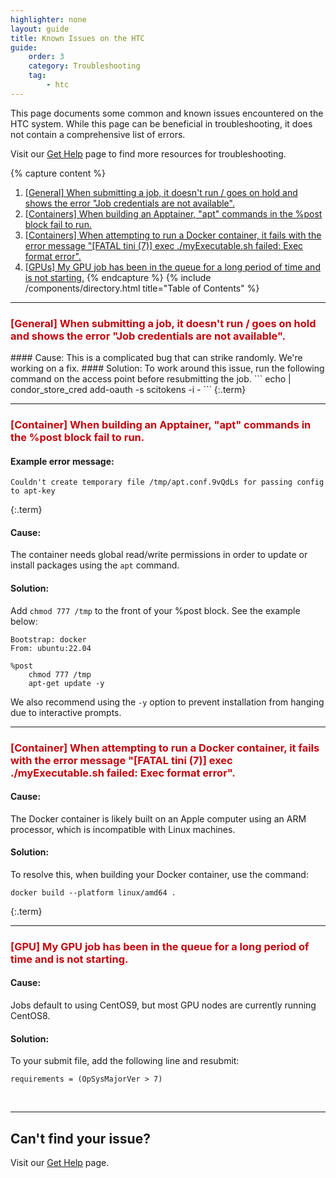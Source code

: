 ```yaml
---
highlighter: none
layout: guide
title: Known Issues on the HTC
guide:
    order: 3
    category: Troubleshooting
    tag:
        - htc
---
```


This page documents some common and known issues encountered on the HTC system. While this page can be beneficial in troubleshooting, it does not contain a comprehensive list of errors.

Visit our [Get Help](get-help) page to find more resources for troubleshooting.

{% capture content %}
1. [[General] When submitting a job, it doesn't run / goes on hold and shows the error "Job credentials are not available".](#general-when-submitting-a-job-it-doesnt-run-goes-on-hold-and-shows-the-error-job-credentials-are-not-available)
2. [[Containers] When building an Apptainer, "apt" commands in the %post block fail to run.](#containers-when-building-an-apptainer-apt-commands-in-the-post-block-fail-to-run)
3. [[Containers] When attempting to run a Docker container, it fails with the error message "[FATAL tini (7)] exec ./myExecutable.sh failed: Exec format error".](#containers-when-attempting-to-run-a-docker-container-it-fails-with-the-error-message-fatal-tini-7-exec-myexecutablesh-failed-exec-format-error)
4. [[GPUs] My GPU job has been in the queue for a long period of time and is not starting.](#gpus-my-gpu-job-has-been-in-the-queue-for-a-long-period-of-time-and-is-not-starting)
{% endcapture %}
{% include /components/directory.html title="Table of Contents" %}


<hr width="100%" size="2">

<h3 style="color:#c5050c" id="general-when-submitting-a-job-it-doesnt-run-goes-on-hold-and-shows-the-error-job-credentials-are-not-available">[General] When submitting a job, it doesn't run / goes on hold and shows the error "Job credentials are not available".</h3>
#### Cause:
This is a complicated bug that can strike randomly. We're working on a fix.
#### Solution:
To work around this issue, run the following command on the access point before resubmitting the job.
```
echo | condor_store_cred add-oauth -s scitokens -i -
```
{:.term}


<hr width="100%" size="2">

<h3 style="color:#c5050c" id="containers-when-building-an-apptainer-apt-commands-in-the-post-block-fail-to-run">[Container] When building an Apptainer, "apt" commands in the %post block fail to run.</h3>

#### Example error message:
```
Couldn't create temporary file /tmp/apt.conf.9vQdLs for passing config to apt-key
```
{:.term}
#### Cause:
The container needs global read/write permissions in order to update or install packages using the `apt` command.
#### Solution:
Add `chmod 777 /tmp` to the front of your %post block. See the example below:
```
Bootstrap: docker
From: ubuntu:22.04

%post
    chmod 777 /tmp
    apt-get update -y
```
We also recommend using the `-y` option to prevent installation from hanging due to interactive prompts.


<hr width="100%" size="2">

<h3 style="color:#c5050c" id="containers-when-attempting-to-run-a-docker-container-it-fails-with-the-error-message-fatal-tini-7-exec-myexecutablesh-failed-exec-format-error">[Container] When attempting to run a Docker container, it fails with the error message "[FATAL tini (7)] exec ./myExecutable.sh failed: Exec format error".</h3>

#### Cause:
The Docker container is likely built on an Apple computer using an ARM processor, which is incompatible with Linux machines.
#### Solution:
To resolve this, when building your Docker container, use the command:
```
docker build --platform linux/amd64 .
```
{:.term}

<hr width="100%" size="2">

<h3 style="color:#c5050c" id="gpus-my-gpu-job-has-been-in-the-queue-for-a-long-period-of-time-and-is-not-starting">[GPU] My GPU job has been in the queue for a long period of time and is not starting. </h3>

#### Cause:
Jobs default to using CentOS9, but most GPU nodes are currently running CentOS8.
#### Solution:
To your submit file, add the following line and resubmit:
```
requirements = (OpSysMajorVer > 7)
```

<br>
<hr width="100%" size="2">

## Can't find your issue?
Visit our [Get Help](get-help) page.